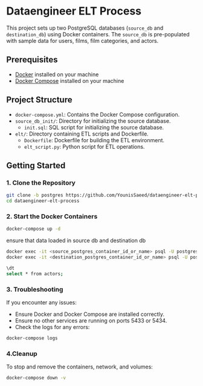 # Dataengineer ELT Process

This project sets up two PostgreSQL databases (`source_db` and `destination_db`) using Docker containers. The `source_db` is pre-populated with sample data for users, films, film categories, and actors.

## Prerequisites

- [Docker](https://www.docker.com/products/docker-desktop) installed on your machine
- [Docker Compose](https://docs.docker.com/compose/install/) installed on your machine

## Project Structure
- `docker-compose.yml`: Contains the Docker Compose configuration.
- `source_db_init/`: Directory for initializing the source database.
  - `init.sql`: SQL script for initializing the source database.
- `elt/`: Directory containing ETL scripts and Dockerfile.
  - `Dockerfile`: Dockerfile for building the ETL environment.
  - `elt_script.py`: Python script for ETL operations.
 

## Getting Started

### 1. Clone the Repository

```sh
git clone -b postgres https://github.com/YounisSaeed/dataengineer-elt-process.git
cd dataengineer-elt-process
```

### 2. Start the Docker Containers
```sh
docker-compose up -d
```
ensure that data loaded in source db and destination db
```sh
docker exec -it <source_postgres_container_id_or_name> psql -U postgres -d source_db
docker exec -it <destination_postgres_container_id_or_name> psql -U postgres -d destination_db
```
```sh
\dt
select * from actors;
```
### 3. Troubleshooting
If you encounter any issues:
- Ensure Docker and Docker Compose are installed correctly.
- Ensure no other services are running on ports 5433 or 5434.
- Check the logs for any errors:
```sh
docker-compose logs
```

### 4.Cleanup
To stop and remove the containers, network, and volumes:
```sh
docker-compose down -v
```
